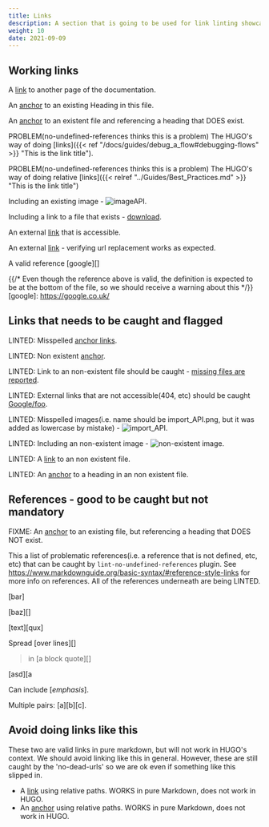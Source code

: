 ```yaml
---
title: Links
description: A section that is going to be used for link linting showcases.
weight: 10
date: 2021-09-09
---
```

## Working links
A [link](/docs/guides/best_practices/) to another page of the documentation.

An [anchor](#working-links) to an existing Heading in this file.

An [anchor](/docs/plugins/mongo#mongo) to an existent file and referencing a heading that DOES exist.

PROBLEM(no-undefined-references thinks this is a problem) The HUGO's way of doing [links]({{< ref "/docs/guides/debug_a_flow#debugging-flows" >}} "This is the link title").

PROBLEM(no-undefined-references thinks this is a problem) The HUGO's way of doing relative [links]({{< relref "../Guides/Best_Practices.md" >}}  "This is the link title")

Including an existing image - ![imageAPI](/Images/api.png).

Including a link to a file that exists - [download](/samples/central/apisecret.json).

An external [link](https://google.co.uk/) that is accessible.

An external [link](https://docs.axway.com/bundle/API_Builder_4x_allOS_en/page/environmentalization.html) - verifying url replacement works as expected.

A valid reference [google][]

{{/* Even though the reference above is valid, the definition is expected to be at the bottom of the file, so we should receive a warning about this */}}
[google]: https://google.co.uk/

## Links that needs to be caught and flagged
LINTED: Misspelled [anchor links](#methodz).

LINTED: Non existent [anchor](#foobar).

LINTED: Link to an non-existent file should be caught - [missing files are reported](missing-example.js).

LINTED: External links that are not accessible(404, etc) should be caught [Google/foo](https://google.co.uk/foo).

LINTED: Misspelled images(i.e. name should be import_API.png, but it was added as lowercase by mistake) - ![import_API](/Images/import_api.png).

LINTED: Including an non-existent image - ![non-existent image](/Images/foo.png).

LINTED: A [link](/non-existing-file) to an non existent file.

LINTED: An [anchor](/non-existing-file#foobar) to a heading in an non existent file.

## References - good to be caught but not mandatory

FIXME: An [anchor](/docs/plugins/mongo#foobar) to an existing file, but referencing a heading that DOES NOT exist.

This a list of problematic references(i.e. a reference that is not defined, etc, etc) that can be caught by `lint-no-undefined-references` plugin. See https://www.markdownguide.org/basic-syntax/#reference-style-links for more info on references. All of the references underneath are being LINTED.

[bar]

[baz][]

[text][qux]

Spread [over
lines][]

> in [a
> block quote][]

[asd][a

Can include [_emphasis_].

Multiple pairs: [a][b][c].

## Avoid doing links like this

These two are valid links in pure markdown, but will not work in HUGO's context. We should avoid linking like this in general. However, these are still caught by the 'no-dead-urls' so we are ok even if something like this slipped in.

*   A [link](../Guides/Best_Practices.md) using relative paths. WORKS in pure Markdown, does not work in HUGO.
*   An [anchor](../Guides/Best_Practices.md#codebase) using relative paths. WORKS in pure Markdown, does not work in HUGO.
